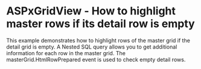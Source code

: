 # ASPxGridView - How to highlight master rows if its detail row is empty


<p>This example demonstrates how to highlight rows of the master grid if the detail grid is empty.  A Nested SQL query allows you to get additional information for each row in the master grid.  The  masterGrid.HtmlRowPrepared event  is used to check empty detail rows.</p>

<br/>


